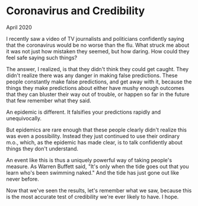 # Coronavirus and Credibility

April 2020

I recently saw a video of TV journalists and politicians confidently saying that the coronavirus would be no worse than the flu. What struck me about it was not just how mistaken they seemed, but how daring. How could they feel safe saying such things?

The answer, I realized, is that they didn't think they could get caught. They didn't realize there was any danger in making false predictions. These people constantly make false predictions, and get away with it, because the things they make predictions about either have mushy enough outcomes that they can bluster their way out of trouble, or happen so far in the future that few remember what they said.

An epidemic is different. It falsifies your predictions rapidly and unequivocally.

But epidemics are rare enough that these people clearly didn't realize this was even a possibility. Instead they just continued to use their ordinary m.o., which, as the epidemic has made clear, is to talk confidently about things they don't understand.

An event like this is thus a uniquely powerful way of taking people's measure. As Warren Buffett said, "It's only when the tide goes out that you learn who's been swimming naked." And the tide has just gone out like never before.

Now that we've seen the results, let's remember what we saw, because this is the most accurate test of credibility we're ever likely to have. I hope.
